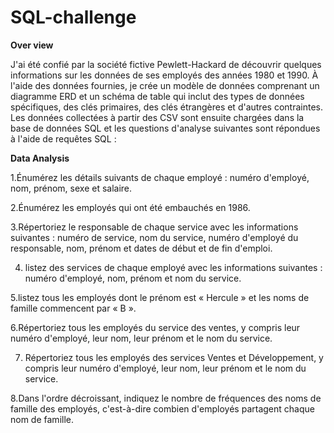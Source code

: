 # SQL-challenge

**Over view**

J'ai été confié par la société fictive Pewlett-Hackard de découvrir quelques informations sur les données de ses employés des années 1980 et 1990. À l'aide des données fournies, je crée un modèle de données comprenant un diagramme ERD et un schéma de table qui inclut des types de données spécifiques, des clés primaires, des clés étrangères et d'autres contraintes. Les données collectées à partir des CSV sont ensuite chargées dans la base de données SQL et les questions d'analyse suivantes sont répondues à l'aide de requêtes SQL :


**Data Analysis**

1.Énumérez les détails suivants de chaque employé : numéro d'employé, nom, prénom, sexe et salaire.

2.Énumérez les employés qui ont été embauchés en 1986.

3.Répertoriez le responsable de chaque service avec les informations suivantes : numéro de service, nom du service, numéro d'employé du responsable, nom, prénom et dates de début et de fin d'emploi.

4. listez des services de chaque employé avec les informations suivantes : numéro d'employé, nom, prénom et nom du service.

5.listez tous les employés dont le prénom est « Hercule » et les noms de famille commencent par « B ».

6.Répertoriez tous les employés du service des ventes, y compris leur numéro d'employé, leur nom, leur prénom et le nom du service.

7. Répertoriez tous les employés des services Ventes et Développement, y compris leur numéro d'employé, leur nom, leur prénom et le nom du service.

8.Dans l'ordre décroissant, indiquez le nombre de fréquences des noms de famille des employés, c'est-à-dire combien d'employés partagent chaque nom de famille.
